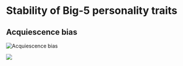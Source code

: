 # Stability of Big-5 personality traits

## Acquiescence bias

![Acquiescence bias](C:/Users/anatal/Downloads/GitHub/Analysis/Personality/Big-5/curve_ars.svg "Acquiescence bias")

[![](C:/Users/anatal/Downloads/GitHub/Analysis/Personality/Big-5/path_ars.svg)](C:/Users/anatal/Downloads/GitHub/Analysis/Personality/Big-5/path_ars.svg)